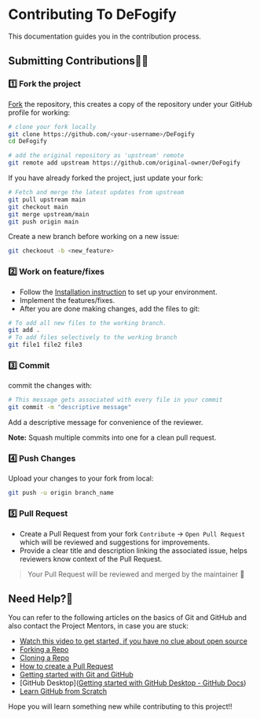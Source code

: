 # Contributing To DeFogify

This documentation guides you in the contribution process.

## Submitting Contributions👩‍💻


### 1️⃣ Fork the project

[Fork](https://github.com/gitgoap/DeFogify/fork) the repository, this creates a copy of the repository under your GitHub profile for working:
```bash
# clone your fork locally
git clone https://github.com/<your-username>/DeFogify  
cd DeFogify

# add the original repository as 'upstream' remote
git remote add upstream https://github.com/original-owner/DeFogify  
```  

If you have already forked the project, just update your fork:
```bash
# Fetch and merge the latest updates from upstream
git pull upstream main
git checkout main
git merge upstream/main
git push origin main
```  

Create a new branch before working on a new issue:
```bash
git checkoout -b <new_feature>
```

### 2️⃣ Work on feature/fixes

- Follow the [Installation instruction](https://github.com/gitgoap/DeFogify#installation) to set up your environment.
- Implement the features/fixes.
- After you are done making changes, add the files to git:
```bash
# To add all new files to the working branch.
git add .
# To add files selectively to the working branch
git file1 file2 file3
```

### 3️⃣ Commit

commit the changes with:
```bash
# This message gets associated with every file in your commit
git commit -m "descriptive message"  
```
Add a descriptive message for convenience of the reviewer.

**Note:** Squash multiple commits into one for a clean pull request.

### 4️⃣ Push Changes

Upload your changes to your fork from local:
```bash
git push -u origin branch_name
```

### 5️⃣ Pull Request

- Create a Pull Request from your fork
	 `Contribute` -> `Open Pull Request` 
	which will be reviewed and suggestions for improvements.
- Provide a clear title and description linking the associated issue, helps reviewers know context of the Pull Request.

> Your Pull Request will be reviewed and merged by the maintainer 🚀

## Need Help?🤔
You can refer to the following articles on the basics of Git and GitHub and also contact the Project Mentors, in case you are stuck:

- [Watch this video to get started, if you have no clue about open source](https://youtu.be/SYtPC9tHYyQ)
- [Forking a Repo](https://help.github.com/en/github/getting-started-with-github/fork-a-repo)
- [Cloning a Repo](https://help.github.com/en/desktop/contributing-to-projects/creating-a-pull-request)
- [How to create a Pull Request](https://opensource.com/article/19/7/create-pull-request-github)
- [Getting started with Git and GitHub](https://towardsdatascience.com/getting-started-with-git-and-github-6fcd0f2d4ac6)
- [GitHub Desktop]([Getting started with GitHub Desktop - GitHub Docs](https://docs.github.com/en/desktop/overview/getting-started-with-github-desktop))
- [Learn GitHub from Scratch](https://lab.github.com/githubtraining/introduction-to-github)

Hope you will learn something new while contributing to this project!!


